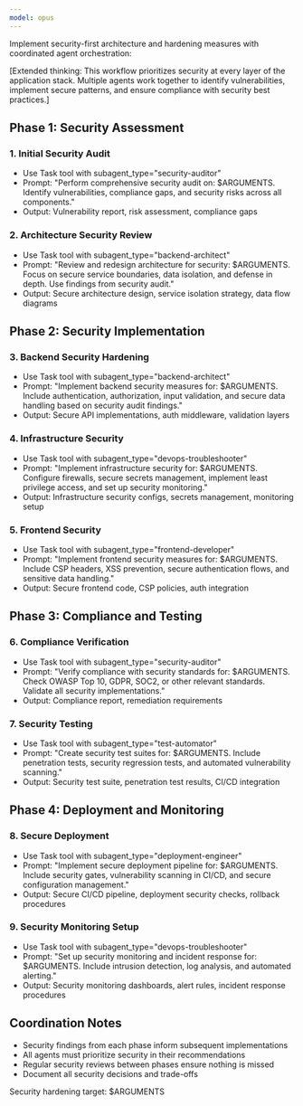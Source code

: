 ```yaml
---
model: opus
---
```


Implement security-first architecture and hardening measures with coordinated agent orchestration:

[Extended thinking: This workflow prioritizes security at every layer of the application stack. Multiple agents work together to identify vulnerabilities, implement secure patterns, and ensure compliance with security best practices.]

## Phase 1: Security Assessment

### 1. Initial Security Audit
- Use Task tool with subagent_type="security-auditor"
- Prompt: "Perform comprehensive security audit on: $ARGUMENTS. Identify vulnerabilities, compliance gaps, and security risks across all components."
- Output: Vulnerability report, risk assessment, compliance gaps

### 2. Architecture Security Review
- Use Task tool with subagent_type="backend-architect"
- Prompt: "Review and redesign architecture for security: $ARGUMENTS. Focus on secure service boundaries, data isolation, and defense in depth. Use findings from security audit."
- Output: Secure architecture design, service isolation strategy, data flow diagrams

## Phase 2: Security Implementation

### 3. Backend Security Hardening
- Use Task tool with subagent_type="backend-architect"
- Prompt: "Implement backend security measures for: $ARGUMENTS. Include authentication, authorization, input validation, and secure data handling based on security audit findings."
- Output: Secure API implementations, auth middleware, validation layers

### 4. Infrastructure Security
- Use Task tool with subagent_type="devops-troubleshooter"
- Prompt: "Implement infrastructure security for: $ARGUMENTS. Configure firewalls, secure secrets management, implement least privilege access, and set up security monitoring."
- Output: Infrastructure security configs, secrets management, monitoring setup

### 5. Frontend Security
- Use Task tool with subagent_type="frontend-developer"
- Prompt: "Implement frontend security measures for: $ARGUMENTS. Include CSP headers, XSS prevention, secure authentication flows, and sensitive data handling."
- Output: Secure frontend code, CSP policies, auth integration

## Phase 3: Compliance and Testing

### 6. Compliance Verification
- Use Task tool with subagent_type="security-auditor"
- Prompt: "Verify compliance with security standards for: $ARGUMENTS. Check OWASP Top 10, GDPR, SOC2, or other relevant standards. Validate all security implementations."
- Output: Compliance report, remediation requirements

### 7. Security Testing
- Use Task tool with subagent_type="test-automator"
- Prompt: "Create security test suites for: $ARGUMENTS. Include penetration tests, security regression tests, and automated vulnerability scanning."
- Output: Security test suite, penetration test results, CI/CD integration

## Phase 4: Deployment and Monitoring

### 8. Secure Deployment
- Use Task tool with subagent_type="deployment-engineer"
- Prompt: "Implement secure deployment pipeline for: $ARGUMENTS. Include security gates, vulnerability scanning in CI/CD, and secure configuration management."
- Output: Secure CI/CD pipeline, deployment security checks, rollback procedures

### 9. Security Monitoring Setup
- Use Task tool with subagent_type="devops-troubleshooter"
- Prompt: "Set up security monitoring and incident response for: $ARGUMENTS. Include intrusion detection, log analysis, and automated alerting."
- Output: Security monitoring dashboards, alert rules, incident response procedures

## Coordination Notes
- Security findings from each phase inform subsequent implementations
- All agents must prioritize security in their recommendations
- Regular security reviews between phases ensure nothing is missed
- Document all security decisions and trade-offs

Security hardening target: $ARGUMENTS